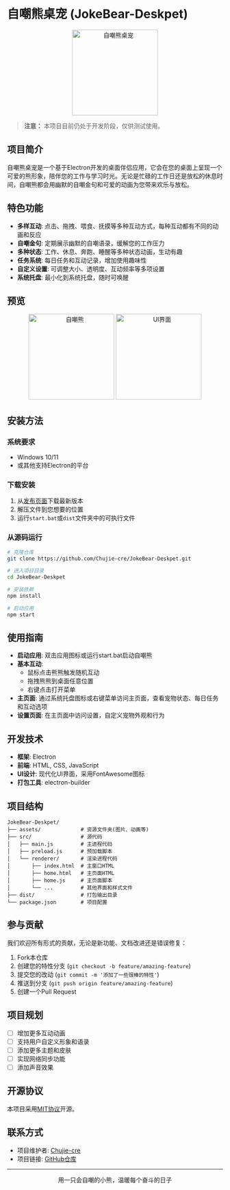 # 自嘲熊桌宠 (JokeBear-Deskpet)

<p align="center">
  <img src="http://find.kingdomofown.cn/wp-content/uploads/2025/05/bear.png" alt="自嘲熊桌宠" width="200"/>
</p>

> **注意：** 本项目目前仍处于开发阶段，仅供测试使用。

## 项目简介

自嘲熊桌宠是一个基于Electron开发的桌面伴侣应用，它会在您的桌面上呈现一个可爱的熊形象，陪伴您的工作与学习时光。无论是忙碌的工作日还是放松的休息时间，自嘲熊都会用幽默的自嘲金句和可爱的动画为您带来欢乐与放松。

## 特色功能

- **多样互动**: 点击、拖拽、喂食、抚摸等多种互动方式，每种互动都有不同的动画和反应
- **自嘲金句**: 定期展示幽默的自嘲语录，缓解您的工作压力
- **多种状态**: 工作、休息、奔跑、睡醒等多种状态动画，生动有趣
- **任务系统**: 每日任务和互动记录，增加使用趣味性
- **自定义设置**: 可调整大小、透明度、互动频率等多项设置
- **系统托盘**: 最小化到系统托盘，随时可唤醒

## 预览

<p align="center">
  <img src="http://find.kingdomofown.cn/wp-content/uploads/2025/05/bear1.png" alt="自嘲熊" width="200"/>
  <img src="http://find.kingdomofown.cn/wp-content/uploads/2025/05/bear2.png" alt="UI界面" width="200"/>
</p>

## 安装方法

### 系统要求
- Windows 10/11
- 或其他支持Electron的平台

### 下载安装
1. 从[发布页面](https://github.com/Chujie-cre/JokeBear-Deskpet/releases)下载最新版本
2. 解压文件到您想要的位置
3. 运行`start.bat`或`dist`文件夹中的可执行文件

### 从源码运行
```bash
# 克隆仓库
git clone https://github.com/Chujie-cre/JokeBear-Deskpet.git

# 进入项目目录
cd JokeBear-Deskpet

# 安装依赖
npm install

# 启动应用
npm start
```

## 使用指南

- **启动应用**: 双击应用图标或运行start.bat启动自嘲熊
- **基本互动**: 
  - 鼠标点击熊熊触发随机互动
  - 拖拽熊熊到桌面任意位置
  - 右键点击打开菜单
- **主页面**: 通过系统托盘图标或右键菜单访问主页面，查看宠物状态、每日任务和互动选项
- **设置页面**: 在主页面中访问设置，自定义宠物外观和行为

## 开发技术

- **框架**: Electron
- **前端**: HTML, CSS, JavaScript
- **UI设计**: 现代化UI界面，采用FontAwesome图标
- **打包工具**: electron-builder

## 项目结构

```
JokeBear-Deskpet/
├── assets/             # 资源文件夹(图片、动画等)
├── src/                # 源代码
│   ├── main.js         # 主进程代码
│   ├── preload.js      # 预加载脚本
│   └── renderer/       # 渲染进程代码
│       ├── index.html  # 主窗口HTML
│       ├── home.html   # 主页面HTML
│       ├── home.js     # 主页面脚本
│       └── ...         # 其他界面和样式文件
├── dist/               # 打包输出目录
└── package.json        # 项目配置
```

## 参与贡献

我们欢迎所有形式的贡献，无论是新功能、文档改进还是错误修复：

1. Fork本仓库
2. 创建您的特性分支 (`git checkout -b feature/amazing-feature`)
3. 提交您的改动 (`git commit -m '添加了一些很棒的特性'`)
4. 推送到分支 (`git push origin feature/amazing-feature`)
5. 创建一个Pull Request

## 项目规划

- [ ] 增加更多互动动画
- [ ] 支持用户自定义形象和语录
- [ ] 添加更多主题和皮肤
- [ ] 实现网络同步功能
- [ ] 添加声音效果

## 开源协议

本项目采用[MIT协议](LICENSE)开源。

## 联系方式

- 项目维护者: [Chujie-cre](https://github.com/Chujie-cre)
- 项目链接: [GitHub仓库](https://github.com/Chujie-cre/JokeBear-Deskpet)

---

<p align="center">用一只会自嘲的小熊，温暖每个奋斗的日子</p>
